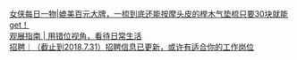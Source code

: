   
[女侠每日一物|媲美百元大牌，一梳到底还能按摩头皮的榉木气垫梳只要30块就能get！](http://www.dianyue.me/archives/104/8utv1cax8zzl35tl/)  
[观展指南 | 用错位视角，看待日常生活](http://www.dianyue.me/archives/391/dq97gktzte9z4wqa/)  
[招聘｜（截止到2018.7.31）招聘信息已更新，或许有适合你的工作岗位](http://www.dianyue.me/archives/982/0s2b8l5fuoo1ox13/)
